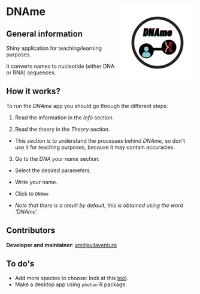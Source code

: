 # DNAme <img src="www/DNAme_logo.png" align="right" alt="" width="200" />

## General information

Shiny application for teaching/learning purposes.

It converts names to nucleotide (either DNA or RNA) sequences.

## How it works?

To run the *DNAme* app you should go through the different steps:

1. Read the information in the *Info* section.

2. Read the theory in the *Theory* section.
  
  + This section is to understand the processes behind *DNAme*, so don't use it for teaching purposes, because it may contain accuracies.

3. Go to the *DNA your name* section:

  + Select the desired parameters.
      
  + Write your name.
  
  + Click to `DNAme`
  
  + *Note that there is a result by default, this is obtained using the word 'DNAme'*.
      

## Contributors

**Developer and maintainer**: [amitjavilaventura](https://amijtavilaventura.github.io)

## To do's

* Add more species to choose: look at this [tool](https://www.genscript.com/tools/codon-frequency-table).
* Make a desktop app using `photon` R package.